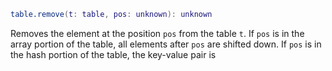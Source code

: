 
```lua
table.remove(t: table, pos: unknown): unknown
```

Removes the element at the position `pos` from the table `t`. If `pos` is in the array portion of the table, all elements after `pos` are shifted down. If `pos` is in the hash portion of the table, the key-value pair is